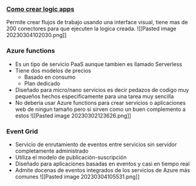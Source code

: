### [Como crear logic apps](https://youtu.be/ansa4M7iTmg?list=PLGjZwEtPN7j-Q59JYso3L4_yoCjj2syrM&t=192)
Permite crear flujos de trabajo usando una interface visual, tiene mas de 200 conectores para que ejecuten la logica creada.
![[Pasted image 20230304102030.png]]
### Azure functions
- Es un tipo de servicio PaaS aunque tambien es llamado Serverless
- Tiene dos modelos de precios
	- Basado en consumo
	- Plan dedicado
- Diseñado para micro/nano servicios es decir pedazos de codigo muy pequeños hechos especificamente para una tarea muy sencilla
- No deberia usar Azure functions para crear servicios o aplicaciones web de ningun tamaño pero si sirven como un buen complemento a estos
![[Pasted image 20230302123626.png]]
### Event Grid
-   Servicio de enrutamiento de eventos entre servicios sin servidor completamente administrado
-   Utiliza el modelo de publicación-suscripción
-   Diseñado para aplicaciones basadas en eventos y casi en tiempo real
-   Admite docenas de eventos integrados de los servicios de Azure más comunes
![[Pasted image 20230304105531.png]]